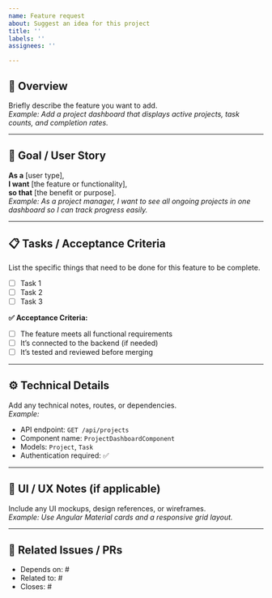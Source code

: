 ```yaml
---
name: Feature request
about: Suggest an idea for this project
title: ''
labels: ''
assignees: ''

---
```


## 🧠 Overview
Briefly describe the feature you want to add.  
_Example: Add a project dashboard that displays active projects, task counts, and completion rates._

---

## 🎯 Goal / User Story
**As a** [user type],  
**I want** [the feature or functionality],  
**so that** [the benefit or purpose].  
_Example: As a project manager, I want to see all ongoing projects in one dashboard so I can track progress easily._

---

## 📋 Tasks / Acceptance Criteria
List the specific things that need to be done for this feature to be complete.  
- [ ] Task 1  
- [ ] Task 2  
- [ ] Task 3  

**✅ Acceptance Criteria:**
- [ ] The feature meets all functional requirements  
- [ ] It’s connected to the backend (if needed)  
- [ ] It’s tested and reviewed before merging  

---

## ⚙️ Technical Details
Add any technical notes, routes, or dependencies.  
_Example:_  
- API endpoint: `GET /api/projects`  
- Component name: `ProjectDashboardComponent`  
- Models: `Project`, `Task`  
- Authentication required: ✅

---

## 🧩 UI / UX Notes (if applicable)
Include any UI mockups, design references, or wireframes.  
_Example: Use Angular Material cards and a responsive grid layout._

---

## 🔗 Related Issues / PRs
- Depends on: #<issue-number>
- Related to: #<issue-number>
- Closes: #<issue-number>
